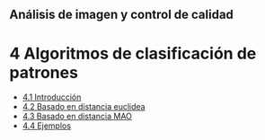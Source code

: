 ## Análisis de imagen y control de calidad

# 4 Algoritmos de clasificación de patrones

* [4.1 Introducción](4.1%20Introducción.md)
* [4.2 Basado en distancia euclidea](4.2%20Basado%20en%20distancia%20euclidea.md)
* [4.3 Basado en distancia MAO](4.3%20Basado%20en%20distancia%20MAO.md)
* [4.4 Ejemplos](4.4%20Ejemplos.md)